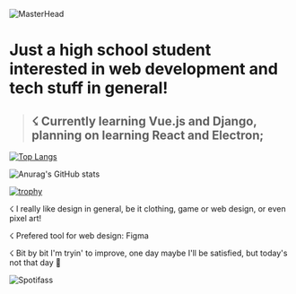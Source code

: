 ![MasterHead](https://i.imgur.com/cmQcrT7.png)

<h1>Just a high school student interested in web development and tech stuff in general!</h1>

><h2>☇ Currently learning Vue.js and Django, planning on learning React and Electron;</h2>

[![Top Langs](https://github-readme-stats.vercel.app/api/top-langs/?username=gustavogorges&layout=compact&bg_color=36454f&text_color=ffffff&title_color=c8dfea)](https://github.com/GustavodePaulaGorges/github-readme-stats)

![Anurag's GitHub stats](https://github-readme-stats.vercel.app/api?username=gustavogorges&show_icons=true&theme=transparent&bg_color=36454f&text_color=ffffff&title_color=c8dfea&custom_title=Meus+Stats!)

[![trophy](https://github-profile-trophy.vercel.app/?username=GustavodePaulaGorges&theme=onedark)](https://github.com/ryo-ma/github-profile-trophy)

☇ I really like design in general, be it clothing, game or web design, or even pixel art!

☇ Prefered tool for web design: Figma

☇ Bit by bit I'm tryin' to improve, one day maybe I'll be satisfied, but today's not that day 👻


![Spotifass](https://spotify-recently-played-readme.vercel.app/api?user=98sxfxj2y7k7vzye4qo05kntf)


